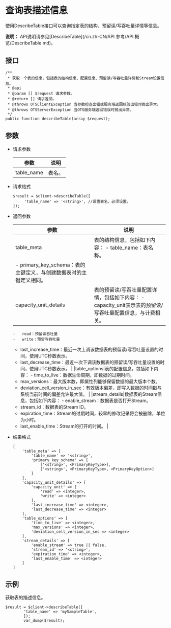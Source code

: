 # 查询表描述信息

使用DescribeTable接口可以查询指定表的结构、预留读/写吞吐量详情等信息。

**说明：** API说明请参见[DescribeTable](/cn.zh-CN/API 参考/API 概览/DescribeTable.md)。

## 接口

```
/**
 * 获取一个表的信息，包括表的结构信息、配置信息、预留读/写吞吐量详情和Stream设置信息。
 * @api
 * @param [] $request 请求参数。
 * @return [] 请求返回。
 * @throws OTSClientException 当参数检查出错或服务端返回校验出错时抛出异常。
 * @throws OTSServerException 当OTS服务端返回错误时抛出异常。
 */
public function describeTable(array $request);
```

## 参数

-   请求参数

    |参数|说明|
    |--|--|
    |table\_name|表名。|

-   请求格式

    ```
    $result = $client->describeTable([
         'table_name' => '<string>', //设置表名，必须设置。
    ]);
    ```

-   返回参数

    |参数|说明|
    |--|--|
    |table\_meta|表的结构信息，包括如下内容：    -   table\_name：表名称。
    -   primary\_key\_schema：表的主键定义，与创建数据表时的主键定义相同。 |
    |capacity\_unit\_details|表的预留读/写吞吐量配置详情，包括如下内容：    -   capacity\_unit表示表的预留读/写吞吐量配置信息，与计费相关。
        -   read：预留读吞吐量
        -   write：预留写吞吐量
    -   last\_increase\_time：最近一次上调该数据表的预留读/写吞吐量设置的时间，使用UTC秒数表示。
    -   last\_decrease\_time：最近一次下调该数据表的预留读/写吞吐量设置的时间，使用UTC秒数表示。 |
    |table\_options|表的配置信息，包括如下内容：    -   time\_to\_live：数据生命周期，即数据的过期时间。
    -   max\_versions：最大版本数，即属性列能够保留数据的最大版本个数。
    -   deviation\_cell\_version\_in\_sec：有效版本偏差，即写入数据的时间戳与系统当前时间的偏差允许最大值。 |
    |stream\_details|数据表的Stream信息，包括如下内容：    -   enable\_stream：数据表是否打开Stream。
    -   stream\_id：数据表的Stream ID。
    -   expiration\_time：Stream的过期时间，较早的修改记录将会被删除，单位为小时。
    -   last\_enable\_time：Stream的打开的时间。 |

-   结果格式

    ```
    [
        'table_meta' => [
            'table_name' => '<string>',
            'primary_key_schema' => [
                ['<string>', <PrimaryKeyType>],
                ['<string>', <PrimaryKeyType>, <PrimaryKeyOption>]
            ]
        ],
        'capacity_unit_details' => [
            'capacity_unit' => [
                'read' => <integer>,
                'write' => <integer>
            ],
            'last_increase_time' => <integer>,
            'last_decrease_time' => <integer>
        ],
        'table_options' => [
            'time_to_live' => <integer>,
            'max_versions' => <integer>,
            'deviation_cell_version_in_sec => <integer>
        ],
        'stream_details' => [
            'enable_stream' => true || false,
            'stream_id' => '<string>',
            'expiration_time' => <integer>,
            'last_enable_time' => <integer>
        ]
    ]        
    ```


## 示例

获取表的描述信息。

```
$result = $client->describeTable([
        'table_name' => 'mySampleTable',
        ]);
        var_dump($result);    
```

